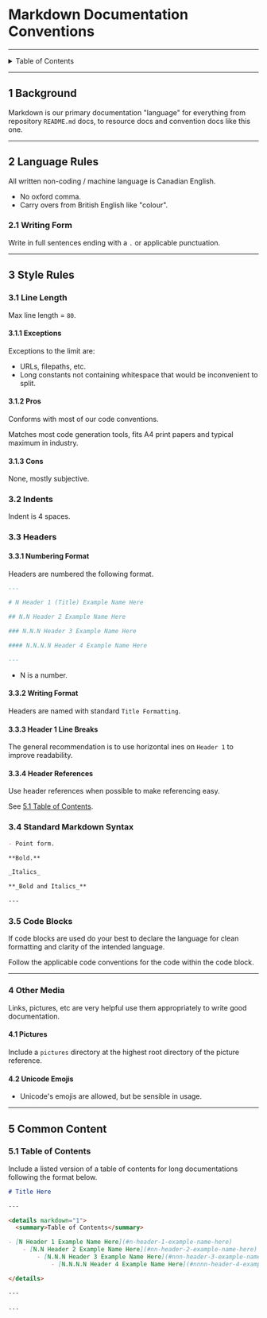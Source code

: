 # Markdown Documentation Conventions

---

<details markdown="1">
  <summary>Table of Contents</summary>

- [1 Background](#1-background)
- [2 Language Rules](#2-language-rules)
    - [2.1 Writing Form](#21-writing-form)
- [3 Style Rules](#3-style-rules)
    - [3.1 Line Length](#31-line-length)
        - [3.1.1 Exceptions](#311-exceptions)
        - [3.1.2 Pros](#312-pros)
        - [3.1.3 Cons](#313-cons)
    - [3.2 Indents](#32-indents)
    - [3.3 Headers](#33-headers)
        - [3.3.1 Numbering Format](#331-numbering-format)
        - [3.3.2 Writing Format](#332-writing-format)
        - [3.3.3 Header 1 Line Breaks](#333-header-1-line-breaks)
        - [3.3.4 Header References](#334-header-references)
    - [3.4 Standard Markdown Syntax](#34-standard-markdown-syntax)
    - [3.5 Code Blocks](#35-code-blocks)
- [4 Other Media](#4-other-media)
    - [4.1 Pictures](#41-pictures)
    - [4.2 Unicode Emojis](#42-unicode-emojis)
- [5 Common Content](#5-common-content)
    - [5.1 Table of Contents](#51-table-of-contents)

</details>

---

## 1 Background

Markdown is our primary documentation "language" for everything from
repository `README.md` docs, to resource docs and convention docs like this one.

---

## 2 Language Rules

All written non-coding / machine language is Canadian English.

- No oxford comma.
- Carry overs from British English like "colour".

### 2.1 Writing Form

Write in full sentences ending with a `.` or applicable punctuation.

---

## 3 Style Rules

### 3.1 Line Length

Max line length = `80`.

#### 3.1.1 Exceptions

Exceptions to the limit are:

- URLs, filepaths, etc.
- Long constants not containing whitespace that would be inconvenient to split.

#### 3.1.2 Pros

Conforms with most of our code conventions.

Matches most code generation tools, fits A4 print papers and typical maximum in
industry.

#### 3.1.3 Cons

None, mostly subjective.

### 3.2 Indents

Indent is 4 spaces.

### 3.3 Headers

#### 3.3.1 Numbering Format

Headers are numbered the following format.

```markdown
---

# N Header 1 (Title) Example Name Here

## N.N Header 2 Example Name Here

### N.N.N Header 3 Example Name Here

#### N.N.N.N Header 4 Example Name Here

---
```

- N is a number.

#### 3.3.2 Writing Format

Headers are named with standard `Title Formatting`.

#### 3.3.3 Header 1 Line Breaks

The general recommendation is to use horizontal ines on `Header 1` to improve
readability.

#### 3.3.4 Header References

Use header references when possible to make referencing easy.

See [5.1 Table of Contents](#51-table-of-contents).

### 3.4 Standard Markdown Syntax

```markdown
- Point form.

**Bold.**

_Italics_

**_Bold and Italics_**

---
```

### 3.5 Code Blocks

If code blocks are used do your best to declare the language for clean
formatting and clarity of the intended language.

Follow the applicable code conventions for the code within the code block.

---

### 4 Other Media

Links, pictures, etc are very helpful use them appropriately to write good
documentation.

#### 4.1 Pictures

Include a `pictures` directory at the highest root directory of the picture
reference.

#### 4.2 Unicode Emojis

- Unicode's emojis are allowed, but be sensible in usage.

---

## 5 Common Content

### 5.1 Table of Contents

Include a listed version of a table of contents for long documentations
following the format below.

```markdown
# Title Here

---

<details markdown="1">
  <summary>Table of Contents</summary>

- [N Header 1 Example Name Here](#n-header-1-example-name-here)
    - [N.N Header 2 Example Name Here](#nn-header-2-example-name-here)
        - [N.N.N Header 3 Example Name Here](#nnn-header-3-example-name-here)
            - [N.N.N.N Header 4 Example Name Here](#nnnn-header-4-example-name-here)

</details>

---

...
```
